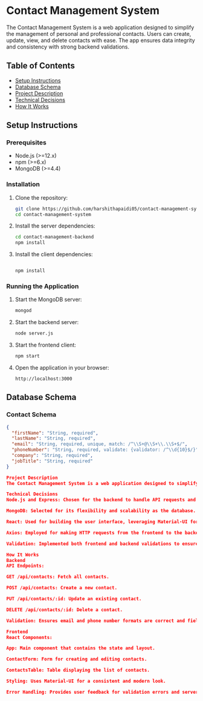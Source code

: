 # Contact Management System

The Contact Management System is a web application designed to simplify the management of personal and professional contacts. Users can create, update, view, and delete contacts with ease. The app ensures data integrity and consistency with strong backend validations.

## Table of Contents

- [Setup Instructions](#setup-instructions)
- [Database Schema](#database-schema)
- [Project Description](#project-description)
- [Technical Decisions](#technical-decisions)
- [How It Works](#how-it-works)

## Setup Instructions

### Prerequisites

- Node.js (>=12.x)
- npm (>=6.x)
- MongoDB (>=4.4)

### Installation

1. Clone the repository:
    ```bash
    git clone https://github.com/harshithapaidi05/contact-management-system.git
    cd contact-management-system
    ```

2. Install the server dependencies:
    ```bash
    cd contact-management-backend
    npm install
    ```

3. Install the client dependencies:
    ```bash
    
    npm install
    ```

### Running the Application

1. Start the MongoDB server:
    ```bash
    mongod
    ```

2. Start the backend server:
    ```bash
    node server.js
    ```

3. Start the frontend client:
    ```bash
    npm start
    ```

4. Open the application in your browser:
    ```plaintext
    http://localhost:3000
    ```

## Database Schema

### Contact Schema

```json
{
  "firstName": "String, required",
  "lastName": "String, required",
  "email": "String, required, unique, match: /^\\S+@\\S+\\.\\S+$/",
  "phoneNumber": "String, required, validate: {validator: /^\\d{10}$/}",
  "company": "String, required",
  "jobTitle": "String, required"
}

Project Description
The Contact Management System is a web application designed to simplify the management of personal and professional contacts. Users can create, update, view, and delete contacts with ease. The app ensures data integrity and consistency with strong backend validations.

Technical Decisions
Node.js and Express: Chosen for the backend to handle API requests and manage data operations with MongoDB.

MongoDB: Selected for its flexibility and scalability as the database.

React: Used for building the user interface, leveraging Material-UI for components and styling.

Axios: Employed for making HTTP requests from the frontend to the backend.

Validation: Implemented both frontend and backend validations to ensure data integrity.

How It Works
Backend
API Endpoints:

GET /api/contacts: Fetch all contacts.

POST /api/contacts: Create a new contact.

PUT /api/contacts/:id: Update an existing contact.

DELETE /api/contacts/:id: Delete a contact.

Validation: Ensures email and phone number formats are correct and fields are required.

Frontend
React Components:

App: Main component that contains the state and layout.

ContactForm: Form for creating and editing contacts.

ContactsTable: Table displaying the list of contacts.

Styling: Uses Material-UI for a consistent and modern look.

Error Handling: Provides user feedback for validation errors and server responses.



